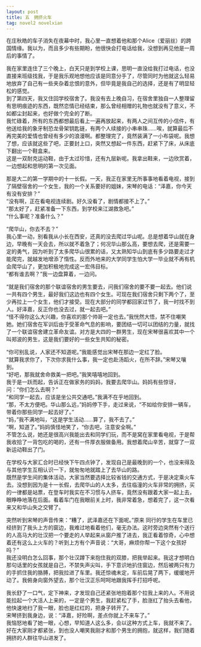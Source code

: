 ```yaml
---
layout: post
title: 五　拥挤火车
tag: novel2 novelxian
---
```


在庄秋皓的车子消失在夜幕中时，我心里一直想着他和那个Alice（爱丽丝）的跨国情缘。我以为，而且多少有些期盼，他很快会打电话给我，没想到再见他是一周后的事情了。

我在家里连住了三个晚上，白天只是到学校上课，思明一直没给我打过电话，也没直接来班级找我，于是我乐观地想他应该是同意分手了，尽管同时为他就这么轻易地放弃了自己有一些夹杂着忿恨的意外，但毕竟是我自己的选择，还是有了明显轻松的感觉。<br />
到了第四天，我又住回学校宿舍了。我没有去上晚自习，在宿舍里独自一人整理留有思明痕迹的东西，既然恋情已经结束，那么曾经相赠的礼物也就没有了意义，不如都尘封起来，也好做个完全的了断。<br />
我忙碌着，所有的东西都想最后看上一遍再放起来，有两人之间互传的小信件，有他送给我的象牙制恐龙骨架钥匙链，有两个人续接的小串串珠……唉，就算最后不再完美的爱情也曾经有多少的浪漫啊。都整理完了，竟然装满了一小布袋呢。我想了想，应该就这些了吧，正要封上口，突然又想起一件东西，赶紧下了床，从床底下翻出一个鞋盒来。<br />
这是一双耐克运动鞋，由于太过珍惜，还有九层新呢。我拿出鞋来，一边欣赏着，一边想起和思明的第一次见面。

那是大二的第一学期中的十一长假。一天，我正在家里无所事事地看着电视，接到了隔壁宿舍的一个女生，我的一个关系要好的姐妹，宋琴的电话：“泽嘉，你今天有没有安排？”<br />
“没有啊，正在看电视连续剧。好久没看了，剧情都接不上了。”<br />
“那太好了，赶紧准备一下东西，到学校来江湖救急吧。”<br />
“什么事呢？准备什么？”

“爬华山，你去不去？”<br />
我心里一动，别看我从小长在西安，还真的没去爬过华山呢。总是想着华山就在身边，早晚有一天会去，所以就不着急了；何况华山那么高，要想去爬，还是需要一定的勇气，因为听到了太多爬华山很累的话，又太熟知华山到底有多少路要走过才能爬完，就越发地增添了惰性。反而外地来的大学同学生怕大学一毕业就不再有机会爬华山了，更加积极地完成这一宏伟目标。<br />
“都有谁去啊？”我一边盘算着，一边问。

“就是我们宿舍的那个联谊宿舍的男生要去，问我们宿舍的要不要一起去。他们说一共有四个男生，最好我们这边也有四个女生。可现在我们宿舍只剩下两个了，至少再拉上一个女生，他们才接受。现在大部分的同学都回家过节了，我一时找不到人。好泽嘉，反正你也没去过，就一起去吧。”<br />
“怪不得你这么大兴趣，你喜欢的那个帅哥一定也去。”我恍然大悟，禁不住嘲笑她。她们宿舍在军训后由于受革命气息的影响，要团结一切可以团结的力量，就找了一个联谊宿舍建立革命友谊。对方是大四的一群男生，现在宋琴很喜欢其中一个叫郑波的男生，这是我们要好的一些女生共知的秘密。

“你可别乱说，人家还不知道呢。”我能感觉出宋琴在那边一定红了脸。<br />
“就算我求你了，下次你求我什么事，我一定也赴汤蹈火，在所不辞。”宋琴又嚷到。<br />
“好吧，那我就舍命救美一把吧。”我笑嘻嘻地回到。<br />
我于是一跃而起，告诉正在做家务的妈妈，我要去爬华山。妈妈有些惊讶，问：“你们怎么去啊？”<br />
“和同学一起去，应该是坐公共交通吧。”我满不在乎地回到。<br />
“那，不太方便吧。华山那么远，”妈妈停下手，走过来说，“不如给你安排一辆车，带着你那些同学一起去好了。”<br />
“妈，”我不满地叫，“这是学生活动……算了，我不去了。”<br />
“啊，知道了。”妈妈慎怪地笑了，“你去吧，注意安全啊。”<br />
不管怎么说，她还是很高兴我能出去和同学们玩，而不是窝在家里看电视，于是帮我收拾了一背包吃的喝的，还有一件厚衣服做备用。我想着爬山辛苦，就穿了一双新运动鞋出了门。

在学校与大家汇合时已经快下午四点钟了，发现自己是最晚到的一个，也没来得及与其他学生互相认识一下，就匆匆地就踏上了去华山的路。<br />
既然是学生间的集体活动，大家当然要选择比较省钱的交通方式，于是决定乘火车去。没想到因为是十一长假，去爬华山的人太多，去往临潼的火车非常的拥挤，买的一律都是站票，在登车时我实在不习惯与人挤车，竟然没有跟着大家一起上去，眼睁睁地落在后面。看着车门在我眼前关上时，我非常着急，想着完了，这一次看来又和华山失之交臂了。

突然听到宋琴的声音传来：“糟了，武泽嘉还在下面呢。”原来 同行的学生在车里已经挤到了我头上方的窗边，我难过地看着他们，毫无办法。这时旁边突然有个送行的人高马大的壮汉把一个要走的人举起来从窗户推了进去，我正看着惊奇，心中想着还有这么上火车的？听到上方有个声音说：“大哥，麻烦你帮一下这个女孩好吗？”<br />
我还没明白怎么回事，那个壮汉蹲下来抱住我的双膝，把我举起来。我这才想明白那句话里的女孩就是自己，不禁失声尖叫，手下意识地扒住窗边，然后被两只有力的手抓住我的胳膊，把我拉进了车里。我还惊魂未定，车前后晃了两下，缓缓地开动了。我俯身向窗外望去，那个壮汉正乐呵呵地跟我挥手打招呼呢。

我长舒了一口气，定下神来，才发现自己还紧张地抱着那个拉我上来的人。不用说能拉起一个大活人上来的，一定是个男生，我赶紧松了手，脸涨红了抬头去看他，他快速地扫了我一眼，脸也是红红的，把身子转开了。<br />
宋琴挤到我身边，说：“泽嘉，好险啊，差点你就上不来车了。”<br />
我恼怒地看了她一眼，心想，早知道人这么多，会以这种方式上车，我就不来了。好在大家刚才都紧张，到也没人嘲笑我刚才和那个男生的拥抱，就这样，我们随着拥挤的人群往华山进发了。

